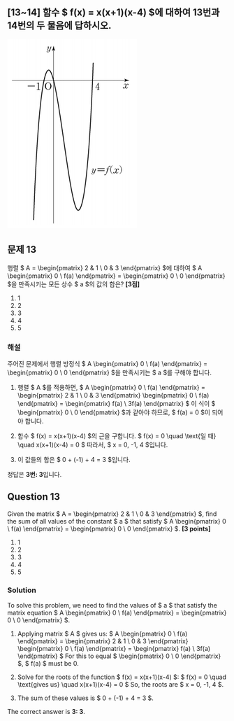 ## [13~14] 함수 $ f(x) = x(x+1)(x-4) $에 대하여 13번과 14번의 두 물음에 답하시오.

![A_13](../Images/A_13_14.png)

## 문제 13
행렬 $ A = \begin{pmatrix} 2 & 1 \\ 0 & 3 \end{pmatrix} $에 대하여 $ A \begin{pmatrix} 0 \\ f(a) \end{pmatrix} = \begin{pmatrix} 0 \\ 0 \end{pmatrix} $을 만족시키는 모든 상수 $ a $의 값의 합은? **[3점]**

1. 1  
2. 2  
3. 3  
4. 4  
5. 5  

### 해설
주어진 문제에서 행렬 방정식 $ A \begin{pmatrix} 0 \\ f(a) \end{pmatrix} = \begin{pmatrix} 0 \\ 0 \end{pmatrix} $을 만족시키는 $ a $를 구해야 합니다.

1. 행렬 $ A $를 적용하면, 
    $
    A \begin{pmatrix} 0 \\ f(a) \end{pmatrix} = \begin{pmatrix} 2 & 1 \\ 0 & 3 \end{pmatrix} \begin{pmatrix} 0 \\ f(a) \end{pmatrix} = \begin{pmatrix} f(a) \\ 3f(a) \end{pmatrix}
    $
    이 식이 $ \begin{pmatrix} 0 \\ 0 \end{pmatrix} $과 같아야 하므로, $ f(a) = 0 $이 되어야 합니다.

2. 함수 $ f(x) = x(x+1)(x-4) $의 근을 구합니다.
    $
    f(x) = 0 \quad \text{일 때} \quad x(x+1)(x-4) = 0
    $
    따라서, $ x = 0, -1, 4 $입니다.

3. 이 값들의 합은 $ 0 + (-1) + 4 = 3 $입니다.

정답은 **3번: 3**입니다.

## Question 13
Given the matrix $ A = \begin{pmatrix} 2 & 1 \\ 0 & 3 \end{pmatrix} $, find the sum of all values of the constant $ a $ that satisfy $ A \begin{pmatrix} 0 \\ f(a) \end{pmatrix} = \begin{pmatrix} 0 \\ 0 \end{pmatrix} $. **[3 points]**

1. 1  
2. 2  
3. 3  
4. 4  
5. 5  

### Solution
To solve this problem, we need to find the values of $ a $ that satisfy the matrix equation $ A \begin{pmatrix} 0 \\ f(a) \end{pmatrix} = \begin{pmatrix} 0 \\ 0 \end{pmatrix} $.

1. Applying matrix $ A $ gives us:
    $
    A \begin{pmatrix} 0 \\ f(a) \end{pmatrix} = \begin{pmatrix} 2 & 1 \\ 0 & 3 \end{pmatrix} \begin{pmatrix} 0 \\ f(a) \end{pmatrix} = \begin{pmatrix} f(a) \\ 3f(a) \end{pmatrix}
    $
    For this to equal $ \begin{pmatrix} 0 \\ 0 \end{pmatrix} $, $ f(a) $ must be 0.

2. Solve for the roots of the function $ f(x) = x(x+1)(x-4) $:
    $
    f(x) = 0 \quad \text{gives us} \quad x(x+1)(x-4) = 0
    $
    So, the roots are $ x = 0, -1, 4 $.

3. The sum of these values is $ 0 + (-1) + 4 = 3 $.

The correct answer is **3: 3**.
